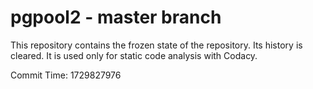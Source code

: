 # pgpool2 - master branch

This repository contains the frozen state of the repository.
Its history is cleared. It is used only for static code
analysis with Codacy.

Commit Time: 1729827976
